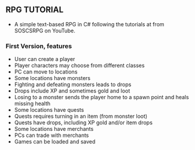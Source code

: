 ## RPG TUTORIAL
- A simple text-based RPG in C# following the tutorials at from SOSCSRPG on YouTube.

### First Version, features
- User can create a player
- Player characters may choose from different classes
- PC can move to locations
- Some locations have monsters
- Fighting and defeating monsters leads to drops
- Drops include XP and sometimes gold and loot
- Losing to a monster sends the player home to a spawn point and heals missing health
- Some locations have quests
- Quests requires turning in an item (from monster loot)
- Quests have drops, including XP gold and/or item drops
- Some locations have merchants
- PCs can trade with merchants
- Games can be loaded and saved
